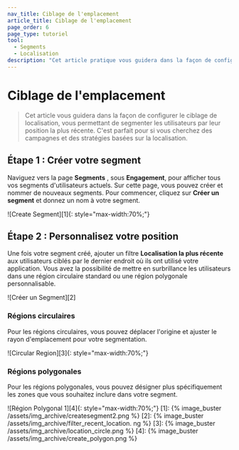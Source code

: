 ```yaml
---
nav_title: Ciblage de l'emplacement
article_title: Ciblage de l'emplacement
page_order: 6
page_type: tutoriel
tool:
  - Segments
  - Localisation
description: "Cet article pratique vous guidera dans la façon de configurer le ciblage de localisation, vous permettant de segmenter les utilisateurs par emplacement."
---
```


# Ciblage de l'emplacement

> Cet article vous guidera dans la façon de configurer le ciblage de localisation, vous permettant de segmenter les utilisateurs par leur position la plus récente. C'est parfait pour si vous cherchez des campagnes et des stratégies basées sur la localisation.

## Étape 1 : Créer votre segment

Naviguez vers la page **Segments** , sous **Engagement**, pour afficher tous vos segments d'utilisateurs actuels. Sur cette page, vous pouvez créer et nommer de nouveaux segments. Pour commencer, cliquez sur **Créer un segment** et donnez un nom à votre segment.

!\[Create Segment\]\[1\]{: style="max-width:70%;"}

## Étape 2 : Personnalisez votre position

Une fois votre segment créé, ajouter un filtre **Localisation la plus récente** aux utilisateurs ciblés par le dernier endroit où ils ont utilisé votre application. Vous avez la possibilité de mettre en surbrillance les utilisateurs dans une région circulaire standard ou une région polygonale personnalisable.

!\[Créer un Segment\]\[2\]

### Régions circulaires

Pour les régions circulaires, vous pouvez déplacer l'origine et ajuster le rayon d'emplacement pour votre segmentation.

!\[Circular Region\]\[3\]{: style="max-width:70%;"}

### Régions polygonales

Pour les régions polygonales, vous pouvez désigner plus spécifiquement les zones que vous souhaitez inclure dans votre segment.

!\[Région Polygonal 1\]\[4\]{: style="max-width:70%;"}
[1]: {% image_buster /assets/img_archive/createsegment2.png %} [2]: {% image_buster /assets/img_archive/filter_recent_location. ng %} [3]: {% image_buster /assets/img_archive/location_circle.png %} [4]: {% image_buster /assets/img_archive/create_polygon.png %}
